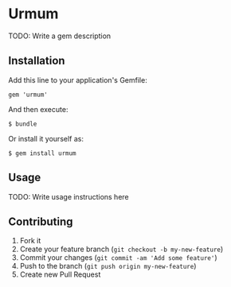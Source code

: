 # Urmum

TODO: Write a gem description

## Installation

Add this line to your application's Gemfile:

    gem 'urmum'

And then execute:

    $ bundle

Or install it yourself as:

    $ gem install urmum

## Usage

TODO: Write usage instructions here

## Contributing

1. Fork it
2. Create your feature branch (`git checkout -b my-new-feature`)
3. Commit your changes (`git commit -am 'Add some feature'`)
4. Push to the branch (`git push origin my-new-feature`)
5. Create new Pull Request
